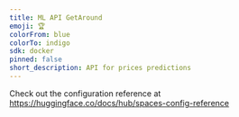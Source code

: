 ```yaml
---
title: ML API GetAround
emoji: 🏆
colorFrom: blue
colorTo: indigo
sdk: docker
pinned: false
short_description: API for prices predictions
---
```


Check out the configuration reference at https://huggingface.co/docs/hub/spaces-config-reference
